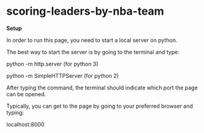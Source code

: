 # scoring-leaders-by-nba-team



<b>Setup</b>

In order to run this page, you need to start a local server on python.

The best way to start the server is by going to the terminal and type:

python -m http.server (for python 3) 

python -m SimpleHTTPServer (for python 2) 

After typing the command, the terminal should indicate which port the page can be opened.

Typically, you can get to the page by going to your preferred browser and typing:

localhost:8000

